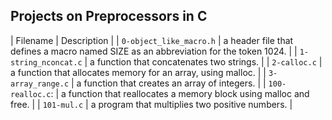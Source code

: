 ## Projects on Preprocessors in C

| Filename | Description |
| `0-object_like_macro.h` | a header file that defines a macro named SIZE as an abbreviation for the token 1024. |
| `1-string_nconcat.c` | a function that concatenates two strings. |
| `2-calloc.c` | a function that allocates memory for an array, using malloc. |
| `3-array_range.c` | a function that creates an array of integers. |
| `100-realloc.c`: | a function that reallocates a memory block using malloc and free. |
| `101-mul.c` | a program that multiplies two positive numbers. |